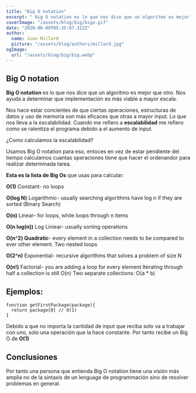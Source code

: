 ```yaml
---
title: "Big O notation"
excerpt: " Big O notation es lo que nos dice que un algorítmo es mejor que otro. Nos ayuda a determinar que implementación es más viable a mayor escala."
coverImage: "/assets/blog/big/bigo.gif"
date: "2020-06-09T05:35:07.322Z"
author:
  name: Juan Millord
  picture: "/assets/blog/authors/millord.jpg"
ogImage:
  url: "/assets/blog/big/big.webp"
---
```


## Big O notation

**Big O notation** es lo que nos dice que un algorítmo es mejor que otro. Nos ayuda a determinar que implementación es más viable a mayor escala.

Nos hace estar concientes de que ciertas operaciones, estructuras de datos y uso de memoria son más eficaces que otras a mayor input. Lo que nos lleva a la escalabilidad. Cuando me refiero a **escalabilidad** me refiero como se ralentiza el programa debido a el aumento de input.

¿Como calculamos la escalabilidad?

Usamos Big O notation para eso, entoces en vez de estar pendiente del tiempo calculamos cuantas operaciones tiene que hacer el ordenandor para realizar determinada tarea.

**Esta es la lista de Big Os** que usas para calcular:

**O(1)** Constant- no loops

**O(log N)** Logarithmic- usually searching algorithms have log n if they are sorted (Binary Search)

**O(n)** Linear- for loops, while loops through n items

**O(n log(n))** Log Liniear- usually sorting operations

**O(n^2) Quadratic**- every element in a collection needs to be compared to ever other element. Two
nested loops

**O(2^n)** Exponential- recursive algorithms that solves a problem of size N

**O(n!)** Factorial- you are adding a loop for every element
Iterating through half a collection is still O(n)
Two separate collections: O(a \* b)

## Ejemplos:

```
function getFirstPackage(package){
  return package[0] // O(1)
}
```

Debido a que no importa la cantidad de input que reciba solo va a trabajar con uno, solo una operación que la hace constante. Por tanto recibe un Big O de **O(1)**

## Conclusiones

Por tanto una persona que entienda Big O notation tiene una visión más amplia no de la sintaxis de un lenguage de programmación sino de resolver problemas en general.
